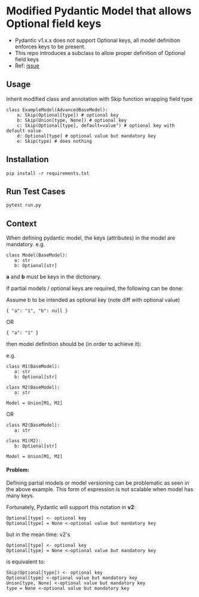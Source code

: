 # Modified Pydantic Model that allows Optional field keys

- Pydantic v1.x.x does not support Optional keys, all model definition enforces keys to be present.
- This repo introduces a subclass to allow proper definition of Optional field keys
- Ref: [issue](https://github.com/samuelcolvin/pydantic/issues/1223)


## Usage
Inherit modified class and annotation with Skip function wrapping field type
```
class ExampleModel(AdvancedBaseModel):
    a: Skip(Optional[type]) # optional key
    b: Skip(Union[type, None]) # optional key
    c: Skip(Optional[type], default=value") # optional key with default value
    d: Optional[type] # optional value but mandatory key
    e: Skip(type) # does nothing
```

## Installation
`pip install -r requirements.txt`

## Run Test Cases
`pytest run.py`

## Context
When defining pydantic model, the keys (attributes) in the model are mandatory.
e.g.
```
class Model(BaseModel):
   a: str
   b: Optional[str]
```
__a__ and __b__ must be keys in the dictionary.

If partial models / optional keys are required, the following can be done:

Assume b to be intended as optional key (note diff with optional value)

`{ "a": "1", "b": null } `

OR

`{ "a": "1" }`

then model definition should be (in order to achieve it):

e.g.
```
class M1(BaseModel):
   a: str
   b: Optional[str]

class M2(BaseModel):
   a: str

Model = Union[M1, M2]
```
OR
```
class M2(BaseModel):
   a: str

class M1(M2):
   b: Optional[str]

Model = Union[M1, M2]
```
#### Problem:
Defining partial models or model versioning can be problematic as seen in the above example.
This form of expression is not scalable when model has many keys.


Fortunately, Pydantic will support this notation in __v2__:
```
Optional[type] <- optional key
Optional[type] = None <-optional value but mandatory key
```
but in the mean time: v2's
```
Optional[type] <- optional key
Optional[type] = None <-optional value but mandatory key
```
is equivalent to:
```
Skip(Optional[type]) <- optional key
Optional[type] <-optional value but mandatory key
Union[type, None] <-optional value but mandatory key
type = None <-optional value but mandatory key
```
